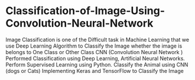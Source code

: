 # Classification-of-Image-Using-Convolution-Neural-Network
Image Classification is one of the Difficult task in Machine Learning that we use Deep Learning Algorithm to Classify the Image whether the image is belongs to One Class or Other Class CNN (Convolution Neural Network )
Performed Classification using Deep Learning, Artificial Neural Networks.
Perform Supervised Learning using Python.
Classify the Animal using CNN (dogs or Cats)
Implementing Keras and TensorFlow to Classify the Image
